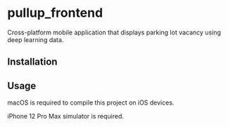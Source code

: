 # pullup_frontend

Cross-platform mobile application that displays parking lot vacancy using deep learning data.

## Installation



## Usage
macOS is required to compile this project on iOS devices.

iPhone 12 Pro Max simulator is required.



